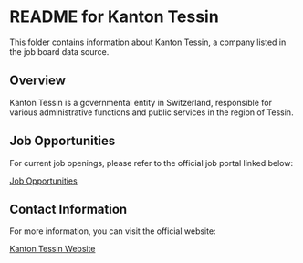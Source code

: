 # README for Kanton Tessin

This folder contains information about Kanton Tessin, a company listed in the job board data source. 

## Overview

Kanton Tessin is a governmental entity in Switzerland, responsible for various administrative functions and public services in the region of Tessin.

## Job Opportunities

For current job openings, please refer to the official job portal linked below:

[Job Opportunities](https://www4.ti.ch/dfe/dr/sru/lavorare-per-lamministrazione-cantonale/offerte-dimpiego)

## Contact Information

For more information, you can visit the official website:

[Kanton Tessin Website](https://www.ticino.ch)